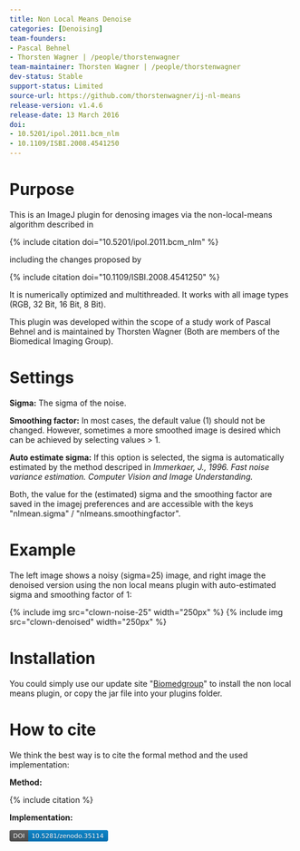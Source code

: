 ```yaml
---
title: Non Local Means Denoise
categories: [Denoising]
team-founders:
- Pascal Behnel
- Thorsten Wagner | /people/thorstenwagner
team-maintainer: Thorsten Wagner | /people/thorstenwagner
dev-status: Stable
support-status: Limited
source-url: https://github.com/thorstenwagner/ij-nl-means
release-version: v1.4.6
release-date: 13 March 2016
doi:
- 10.5201/ipol.2011.bcm_nlm
- 10.1109/ISBI.2008.4541250
---
```


# Purpose

This is an ImageJ plugin for denosing images via the non-local-means algorithm described in

{% include citation doi="10.5201/ipol.2011.bcm_nlm" %}

including the changes proposed by

{% include citation doi="10.1109/ISBI.2008.4541250" %}

It is numerically optimized and multithreaded. It works with all image types (RGB, 32 Bit, 16 Bit, 8 Bit).

This plugin was developed within the scope of a study work of Pascal Behnel and is maintained by Thorsten Wagner (Both are members of the Biomedical Imaging Group).

# Settings

**Sigma:** The sigma of the noise.

**Smoothing factor:** In most cases, the default value (1) should not be changed. However, sometimes a more smoothed image is desired which can be achieved by selecting values &gt; 1.

**Auto estimate sigma:** If this option is selected, the sigma is automatically estimated by the method descriped in *Immerkaer, J., 1996. Fast noise variance estimation. Computer Vision and Image Understanding.*

Both, the value for the (estimated) sigma and the smoothing factor are saved in the imagej preferences and are accessible with the keys "nlmean.sigma" / "nlmeans.smoothingfactor".

# Example

The left image shows a noisy (sigma=25) image, and right image the denoised version using the non local means plugin with auto-estimated sigma and smoothing factor of 1:

{% include img src="clown-noise-25" width="250px" %} {% include img src="clown-denoised" width="250px" %}

# Installation

You could simply use our update site "[Biomedgroup](/list-of-update-sites)" to install the non local means plugin, or copy the jar file into your plugins folder.

# How to cite

We think the best way is to cite the formal method and the used implementation:

**Method:**

{% include citation %}

**Implementation:**

<a href="https://zenodo.org/badge/latestdoi/18649/thorstenwagner/ij-nl-means"><img src="/media/plugins/zenodo.35114.svg" width="174px"/></a>
